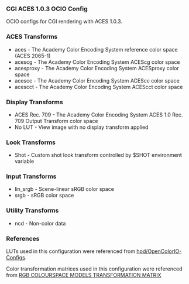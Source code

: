 
### CGI ACES 1.0.3 OCIO Config
OCIO configs for CGI rendering with ACES 1.0.3.

### ACES Transforms
* aces - The Academy Color Encoding System reference color space (ACES 2065-1)
* acescg - The Academy Color Encoding System ACEScg color space
* acesproxy - The Academy Color Encoding System ACESproxy color space
* acescc - The Academy Color Encoding System ACEScc color space
* acescct - The Academy Color Encoding System ACEScct color space

### Display Transforms
* ACES Rec. 709 - The Academy Color Encoding System ACES 1.0 Rec. 709 Output Transform color space
* No LUT - View image with no display transform applied

### Look Transforms
* Shot - Custom shot look transform controlled by $SHOT environment variable

### Input Transforms
* lin_srgb - Scene-linear sRGB color space
* srgb - sRGB color space

### Utility Transforms
* ncd - Non-color data

### References
LUTs used in this configuration were referenced from [hpd/OpenColorIO-Configs](https://github.com/hpd/OpenColorIO-Configs.git).

Color transformation matrices used in this configuration were referenced from [RGB COLOURSPACE MODELS TRANSFORMATION MATRIX](https://www.colour-science.org:8010/apps/rgb_colourspace_models_transformation_matrix)